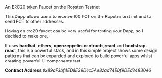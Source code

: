  An ERC20 token Faucet on the Ropsten Testnet 

This Dapp allows users to receive 100 FCT on the Ropsten test net and to send FCT to other addresses. 

Having an erc20 faucet can be very useful for testing your Dapp, so I decided to make one.

It uses **hardhat**, **ethers**, **openzeppelin-contracts**,**react** and **bootstrap-react**, this is a powerful stack, and in this simple project shows some design patterns that can be expanded and explored to build powerful apps whilst creating powerful UI components fast. 

**Contract Address** *0x89aF3bf4ED8E39D6c5Ae82ad74EDf9DEd34830A6*
